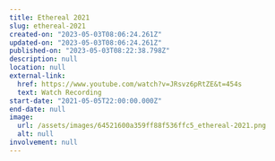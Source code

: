 ```yaml
---
title: Ethereal 2021
slug: ethereal-2021
created-on: "2023-05-03T08:06:24.261Z"
updated-on: "2023-05-03T08:06:24.261Z"
published-on: "2023-05-03T08:22:38.798Z"
description: null
location: null
external-link:
  href: https://www.youtube.com/watch?v=JRsvz6pRtZE&t=454s
  text: Watch Recording
start-date: "2021-05-05T22:00:00.000Z"
end-date: null
image:
  url: /assets/images/64521600a359ff88f536ffc5_ethereal-2021.png
  alt: null
involvement: null
---
```

